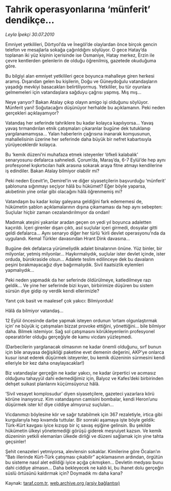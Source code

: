 # Tahrik operasyonlarına ‘münferit’ dendikçe...  

*Leyla İpekçi 30.07.2010*

<div class="yazi"><p>Emniyet yetkilileri, Dörtyol’da ve İnegöl’de olaylardan önce birçok gencin telefon ve mesajlarla sokağa çağırıldığını söylüyor. O gece Hatay’da toplanan iki yüz kişinin içerisinde ise Osmaniye, Hatay merkez, Erzin ile çevre kentlerden gelenlerin de olduğu öğrenilmiş, gazetede okuduğuma göre. </p>
<p>Bu bilgiyi alan emniyet yetkilileri gece boyunca mahalleye giren herkesi aramış. Dışarıdan gelen bu kişilerin, Doğu ve Güneydoğulu vatandaşların yaşadığı mevkiyi basacakları belirtiliyormuş. Yetkililer, bu tür oyunlara gelmemeleri için vatandaşlara sağduyu çağrısı yapmış. Mış mış...</p>
<p>Neye yarıyor? Bakan Atalay çıkıp olayın amigo işi olduğunu söylüyor. Münferit yani! Soğutacağını düşünüyor herhalde bu açıklamanın. Peki neden gerçekleri açıklayamıyor? </p>
<p>Vatandaş her seferinde tahriklere bu kadar kolayca kapılıyorsa... Yavaş yavaş tırmandırılan etnik çatışmaları çıkaranlar bugüne dek tutuklanıp yargılanamamışsa... Yalan haberlerin çağrısına inanarak komşusunun, mahallelisinin üzerine her seferinde daha büyük bir nefret kabartısıyla yürüyeceklerdir kolayca. </p>
<p>Bu ‘kemik düzeni’ni muhafaza etmek isteyenler ‘öfkeli kalabalık’ senaryosunu defalarca sahneledi. Çorum’da, Maraş’da, 6-7 Eylül’de hep aynı profesyonel kışkırtıcıları halk arasına sokarak araya fitne atmayı kendilerine iş edindiler. Bakan Atalay bilmiyor olabilir mi?</p>
<p>Peki neden Ecevit’in, Demirel’in ve diğer siyasetçilerin başvurduğu ‘münferit’ şablonuna sığınmayı seçiyor hâlâ bu hükümet? Eğer böyle yaparsa, akıbetinin yine onlar gibi olacağını hâlâ öğrenmemiş mi?</p>
<p>Vatandaşın bu kadar kolay galeyana geldiğini fark edememesi de, hükümetin şablon açıklamalarının dışına çıkamaması da hep aynı sebepten: Suçlular hiçbir zaman cezalandırılmıyor da ondan! </p>
<p>Madımak ateşini yakanlar aradan geçen on yedi yıl boyunca adaletten kaçırıldı. İçeri girenler dışarı çıktı, asıl suçlular içeri girmedi, dosyalar gitti geldi defalarca... Aynı senaryo diğer her türlü ‘kirli devlet operasyonu’nda da uygulandı. Kemal Türkler davasından Hrant Dink davasına...</p>
<p>Bugüne dek defalarca yürümeliydik adalet binalarının önüne. Yüz binler, bir milyonlar, yetmiş milyonlar... Haykırmalıydık, suçlular ister devlet içinde, ister orduda, bürokraside olsun... Adalete teslim edilinceye dek bu davaların peşini bırakmayacağız diye bağırmalıydık. Sivil itaatsizlik eylemleri yapmalıydık...</p>
<p>Peki neden yapmadık da her seferinde öldürülmeye, katledilmeye razı geldik... Ve yine her seferinde bizi kıyan, birbirimize düşüren bu sistem sürsün diye gidip oy verdik kendi ellerimizle?</p>
<p>Yanıt çok basit ve maalesef çok yakıcı: Bilmiyorduk! </p>
<p>Hâlâ da bilmiyor vatandaş...</p>
<p>12 Eylül öncesinde darbe yapmak isteyen ordunun ‘ortam olgunlaştırmak için’ ne büyük iç çatışmaları bizzat provoke ettiğini, yönettiğini... bile bilmiyor daha. Bilmek istemiyor. Sağ sol çatışmasını körükleyenlerin profesyonel opearatörler olduğu gerçeğiyle de kamu vicdanı yüzleşmedi.</p>
<p>(Darbecilerin yargılanacak olmasının ne kadar önemli olduğunu, sırf bunun için bile anayasa değişikliği paketine evet demenin değerini, AKP’ye onlarca kusur isnat ederek düşürmek isteyenler, bu kemik düzeninin sürmesini kendi elleriyle bir kez daha onaylayacaklar!)</p>
<p>Biz vatandaşlar gerçeğin ne kadar yakıcı, ne kadar ürpertici ve acımasız olduğunu tahayyül dahi edemediğimiz için, Balyoz ve Kafes’deki birbirinden dehşet suikast planlarını küçümsüyoruz hâlâ. </p>
<p>‘Sivil vesayet komplosudur’ diyen siyasetçilere, gazeteci yazarlara körü körüne inanıyoruz. Kim vatandaşının camisini bombalar, kendi Heron’unu düşürmek ister ki! diye ciddiye almıyoruz suçluları... </p>
<p>Vicdanımızı böylesine kör ve sağır tutabilmek için 367 rezaletiyle, irtica gibi kurgularıyla hep kıvamda tuttular. Bir sonraki aşamaya işte böyle geldik: Türk-Kürt kavgası iyice kızışıp bir iç savaş eşiğine gelinsin. Bu şekilde hükümetin ülkeyi yönetemediği görüşü giderek meşruiyet kazsın. Ve kemik düzeninin yetkili elemanları ülkede dirliği ve düzeni sağlamak için yine tahta geçsinler! </p>
<p>Şehit cenazeleri yetmiyorsa, alevlensin sokaklar. Kimilerine göre Öcalan’ın “Batı illerinde Kürt-Türk çatışması çıkabilir” açıklamasının ardından, örgütün bu sisteme nasıl alet edildiği iyice açığa çıkmışken... Devletin medyası bunu dahi ciddiye almasın... Daha bekleyecek ne kaldı ki, bu ihanet dolu gerçeğin süslü örtüsünü kaldırmak için? Doymadık mı daha kana?<br/></p></div>

Kaynak: [taraf.com.tr](http://www.taraf.com.tr:80/leyla-ipekci/makale-tahrik-operasyonlarina-munferit-dendikce.htm), [web.archive.org (arşiv bağlantısı)](http://web.archive.org/web/20100801190105/http://www.taraf.com.tr:80/leyla-ipekci/makale-tahrik-operasyonlarina-munferit-dendikce.htm)
